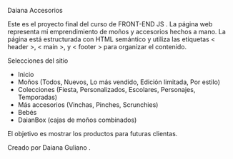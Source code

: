 Daiana Accesorios

Este es el proyecto final del curso de FRONT-END JS . La página web representa mi emprendimiento de moños y accesorios hechos a mano. La página está estructurada con HTML semántico y utiliza las etiquetas < header >, < main >, y < footer > para organizar el contenido.

Selecciones del sitio
- Inicio
- Moños (Todos, Nuevos, Lo más vendido, Edición limitada, Por estilo)
- Colecciones (Fiesta, Personalizados, Escolares, Personajes, Temporadas)
- Más accesorios (Vinchas, Pinches, Scrunchies)
- Bebés
- DaianBox (cajas de moños combinados)

El objetivo es mostrar los productos para futuras clientas.

Creado por Daiana Guliano .
